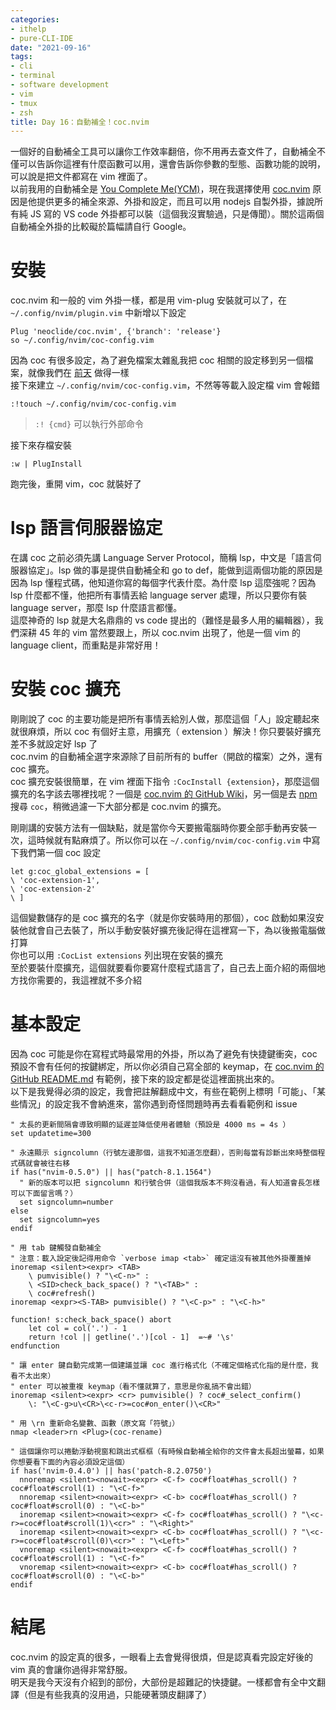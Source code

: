 ```yaml
---
categories:
- ithelp
- pure-CLI-IDE
date: "2021-09-16"
tags:
- cli
- terminal
- software development
- vim
- tmux
- zsh
title: Day 16：自動補全！coc.nvim
---
```


一個好的自動補全工具可以讓你工作效率翻倍，你不用再去查文件了，自動補全不僅可以告訴你這裡有什麼函數可以用，還會告訴你參數的型態、函數功能的說明，可以說是把文件都寫在 vim 裡面了。  
以前我用的自動補全是 [You Complete Me(YCM)](https://github.com/ycm-core/YouCompleteMe)，現在我選擇使用 [coc.nvim](https://github.com/neoclide/coc.nvim) 原因是他提供更多的補全來源、外掛和設定，而且可以用 nodejs 自製外掛，據說所有純 JS 寫的 VS code 外掛都可以裝（這個我沒實驗過，只是傳聞）。關於這兩個自動補全外掛的比較礙於篇幅請自行 Google。

# 安裝

coc.nvim 和一般的 vim 外掛一樣，都是用 vim-plug 安裝就可以了，在 `~/.config/nvim/plugin.vim` 中新增以下設定

```vim
Plug 'neoclide/coc.nvim', {'branch': 'release'}
so ~/.config/nvim/coc-config.vim
```

因為 coc 有很多設定，為了避免檔案太雜亂我把 coc 相關的設定移到另一個檔案，就像我們在 [前天](../day14/#%E5%88%87%E5%88%86-vimrc) 做得一樣  
接下來建立 `~/.config/nvim/coc-config.vim`，不然等等載入設定檔 vim 會報錯

```vim
:!touch ~/.config/nvim/coc-config.vim
```

> `:! {cmd}` 可以執行外部命令

接下來存檔安裝

```vim
:w | PlugInstall
```

跑完後，重開 vim，coc 就裝好了

# lsp 語言伺服器協定

在講 coc 之前必須先講 Language Server Protocol，簡稱 lsp，中文是「語言伺服器協定」。lsp 做的事是提供自動補全和 go to def，能做到這兩個功能的原因是因為 lsp 懂程式碼，他知道你寫的每個字代表什麼。為什麼 lsp 這麼強呢？因為 lsp 什麼都不懂，他把所有事情丟給 language server 處理，所以只要你有裝 language server，那麼 lsp 什麼語言都懂。  
這麼神奇的 lsp 就是大名鼎鼎的 vs code 提出的（難怪是最多人用的編輯器），我們深耕 45 年的 vim 當然要跟上，所以 coc.nvim 出現了，他是一個 vim 的 language client，而重點是非常好用！

# 安裝 coc 擴充

剛剛說了 coc 的主要功能是把所有事情丟給別人做，那麼這個「人」設定聽起來就很麻煩，所以 coc 有個好主意，用擴充（ extension ）解決！你只要裝好擴充差不多就設定好 lsp 了  
coc.nvim 的自動補全選字來源除了目前所有的 buffer（開啟的檔案）之外，還有 coc 擴充。  
coc 擴充安裝很簡單，在 vim 裡面下指令 `:CocInstall {extension}`，那麼這個擴充的名字該去哪裡找呢？一個是 [coc.nvim 的 GitHub Wiki](https://github.com/neoclide/coc.nvim/wiki/Using-coc-extensions#implemented-coc-extensions)，另一個是去 [npm](https://npmjs.org) 搜尋 `coc`，稍微過濾一下大部分都是 coc.nvim 的擴充。

剛剛講的安裝方法有一個缺點，就是當你今天要搬電腦時你要全部手動再安裝一次，這時候就有點麻煩了。所以你可以在 `~/.config/nvim/coc-config.vim` 中寫下我們第一個 coc 設定

```vim
let g:coc_global_extensions = [
\ 'coc-extension-1',
\ 'coc-extension-2'
\ ]
```

這個變數儲存的是 coc 擴充的名字（就是你安裝時用的那個），coc 啟動如果沒安裝他就會自己去裝了，所以手動安裝好擴充後記得在這裡寫一下，為以後搬電腦做打算  
你也可以用 `:CocList extensions` 列出現在安裝的擴充  
至於要裝什麼擴充，這個就要看你要寫什麼程式語言了，自己去上面介紹的兩個地方找你需要的，我這裡就不多介紹

# 基本設定

因為 coc 可能是你在寫程式時最常用的外掛，所以為了避免有快捷鍵衝突，coc 預設不會有任何的按鍵綁定，所以你必須自己寫全部的 keymap，在 [coc.nvim 的 GitHub README.md](https://github.com/neoclide/coc.nvim#example-vim-configuration) 有範例，接下來的設定都是從這裡面挑出來的。  
以下是我覺得必須的設定，我會把註解翻成中文，有些在範例上標明「可能」、「某些情況」的設定我不會納進來，當你遇到奇怪問題時再去看看範例和 issue

```vim
" 太長的更新間隔會導致明顯的延遲並降低使用者體驗（預設是 4000 ms = 4s ）
set updatetime=300

" 永遠顯示 signcolumn（行號左邊那個，這我不知道怎麼翻），否則每當有診斷出來時整個程式碼就會被往右移
if has("nvim-0.5.0") || has("patch-8.1.1564")
  " 新的版本可以把 signcolumn 和行號合併（這個我版本不夠沒看過，有人知道會長怎樣可以下面留言嗎？）
  set signcolumn=number
else
  set signcolumn=yes
endif

" 用 tab 鍵觸發自動補全
" 注意：載入設定後記得用命令 `verbose imap <tab>` 確定這沒有被其他外掛覆蓋掉
inoremap <silent><expr> <TAB>
	\ pumvisible() ? "\<C-n>" :
	\ <SID>check_back_space() ? "\<TAB>" :
	\ coc#refresh()
inoremap <expr><S-TAB> pumvisible() ? "\<C-p>" : "\<C-h>"

function! s:check_back_space() abort
	let col = col('.') - 1
	return !col || getline('.')[col - 1]  =~# '\s'
endfunction

" 讓 enter 鍵自動完成第一個建議並讓 coc 進行格式化（不確定個格式化指的是什麼，我看不太出來）
" enter 可以被重複 keymap（看不懂就算了，意思是你亂搞不會出錯）
inoremap <silent><expr> <cr> pumvisible() ? coc#_select_confirm()
	\: "\<C-g>u\<CR>\<c-r>=coc#on_enter()\<CR>"

" 用 \rn 重新命名變數、函數（原文寫「符號」）
nmap <leader>rn <Plug>(coc-rename)

" 這個讓你可以捲動浮動視窗和跳出式框框（有時候自動補全給你的文件會太長超出螢幕，如果你想要看下面的內容必須設定這個）
if has('nvim-0.4.0') || has('patch-8.2.0750')
  nnoremap <silent><nowait><expr> <C-f> coc#float#has_scroll() ? coc#float#scroll(1) : "\<C-f>"
  nnoremap <silent><nowait><expr> <C-b> coc#float#has_scroll() ? coc#float#scroll(0) : "\<C-b>"
  inoremap <silent><nowait><expr> <C-f> coc#float#has_scroll() ? "\<c-r>=coc#float#scroll(1)\<cr>" : "\<Right>"
  inoremap <silent><nowait><expr> <C-b> coc#float#has_scroll() ? "\<c-r>=coc#float#scroll(0)\<cr>" : "\<Left>"
  vnoremap <silent><nowait><expr> <C-f> coc#float#has_scroll() ? coc#float#scroll(1) : "\<C-f>"
  vnoremap <silent><nowait><expr> <C-b> coc#float#has_scroll() ? coc#float#scroll(0) : "\<C-b>"
endif
```

# 結尾

coc.nvim 的設定真的很多，一眼看上去會覺得很煩，但是認真看完設定好後的 vim 真的會讓你過得非常舒服。  
明天是我今天沒有介紹到的部份，大部份是超難記的快捷鍵。一樣都會有全中文翻譯（但是有些我真的沒用過，只能硬著頭皮翻譯了）
